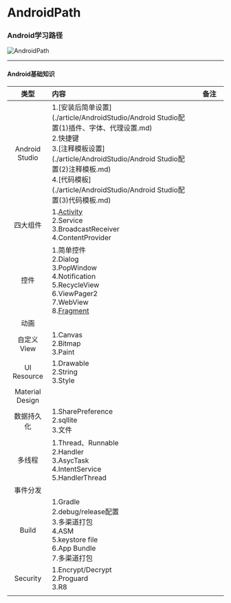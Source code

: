 # AndroidPath
### Android学习路径

![AndroidPath](https://tva1.sinaimg.cn/large/007S8ZIlgy1ge1t692ke7j317y0u0n31.jpg)

-----



#### Android基础知识

|      类型       | 内容                                                         |       备注       |
| :-------------: | :----------------------------------------------------------- | :--------------: |
| Android Studio  | 1.[安装后简单设置](./article/AndroidStudio/Android Studio配置(1)插件、字体、代理设置.md)<br />2.快捷键<br />3.[注释模板设置](./article/AndroidStudio/Android Studio配置(2)注释模板.md)<br />4.[代码模板](./article/AndroidStudio/Android Studio配置(3)代码模板.md) |                  |
|    四大组件     | 1.[Activity](./article/四大组件/Activity/Activity的知识总结.md)<br />2.Service<br />3.BroadcastReceiver<br />4.ContentProvider |                  |
|      控件       | 1.简单控件<br />2.Dialog<br />3.PopWindow<br />4.Notification<br />5.RecycleView<br />6.ViewPager2<br />7.WebView<br />8.[Fragment](./article/UI/Fragment/Fragment.md) |                  |
|      动画       |                                                              |                  |
|   自定义View    | 1.Canvas<br />2.Bitmap<br />3.Paint                          |                  |
|   UI Resource   | 1.Drawable<br />2.String<br />3.Style                        |                  |
| Material Design |                                                              |                  |
|   数据持久化    | 1.SharePreference<br />2.sqllite<br />3.文件                 |                  |
|     多线程      | 1.Thread、Runnable<br />2.Handler<br />3.AsycTask<br />4.IntentService<br />5.HandlerThread |                  |
|    事件分发     |                                                              |                  |
|      Build      | 1.Gradle<br />2.debug/release配置<br />3.多渠道打包<br />4.ASM<br />5.keystore file<br />6.App Bundle<br />7.多渠道打包 |                  |
|    Security     | 1.Encrypt/Decrypt<br />2.Proguard<br />3.R8                  |                  |
|                 | <img width=400/>                                             | <img width=200/> |

